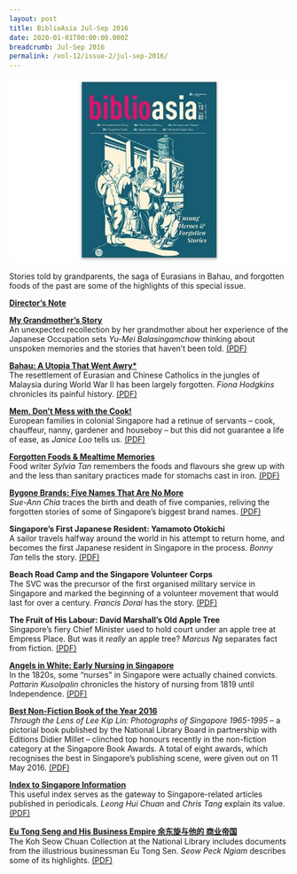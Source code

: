 ```yaml
---
layout: post
title: BiblioAsia Jul-Sep 2016
date: 2020-01-01T00:00:00.000Z
breadcrumb: Jul-Sep 2016
permalink: /vol-12/issue-2/jul-sep-2016/
---
```

<img src="/images/Vol-12-issue-2/vol12_iss2.JPG">  


Stories told by grandparents, the saga of Eurasians in Bahau, and forgotten foods of the past are some of the highlights of this special issue.

**[Director’s Note](/vol-12/issue-2/jul-sep-2016/director-note)**

**[My Grandmother’s Story](/vol-12/issue-2/jul-sep-2016/my-grandmother-story)** <br>
An unexpected recollection by her grandmother about her experience of the Japanese Occupation sets *Yu-Mei Balasingamchow* thinking about unspoken memories and the stories that haven’t been told. [(PDF)](/files/pdf/vol-12/v12-issue2_Grandmother.pdf)

**[Bahau: A Utopia That Went Awry*](/vol-12/issue-2/jul-sep-2016/bahau)** <br>
The resettlement of Eurasian and Chinese Catholics in the jungles of Malaysia during World War II has been largely forgotten. *Fiona Hodgkins* chronicles its painful history. [(PDF)](/files/pdf/vol-12/v12-issue2_Bahau.pdf)

**[Mem, Don’t Mess with the Cook!](/vol-12/issue-2/jul-sep-2016/dontmesswiththecook)** <br>
European families in colonial Singapore had a retinue of servants – cook, chauffeur, nanny, gardener and houseboy – but this did not guarantee a life of ease, as *Janice Loo* tells us. [(PDF)](/files/pdf/vol-12/v12-issue2_Mem.pdf)

**[Forgotten Foods & Mealtime Memories](/vol-12/issue-2/jul-sep-2016/forgottenfoodmemories)** <br>
Food writer *Sylvia Tan* remembers the foods and flavours she grew up with and the less than sanitary practices made for stomachs cast in iron. [(PDF)](/files/pdf/vol-12/v12-issue2_ForgottenFoods.pdf)

**[Bygone Brands: Five Names That Are No More](/vol-12/issue-2/jul-sep-2016/bygone-brands)**<br>
*Sue-Ann Chia* traces the birth and death of five companies, reliving the forgotten stories of some of Singapore’s biggest brand names. [(PDF)](/files/pdf/vol-12/v12-issue2_BygoneBrands.pdf)

**Singapore’s First Japanese Resident: Yamamoto Otokichi** <br>
A sailor travels halfway around the world in his attempt to return home, and becomes the first Japanese resident in Singapore in the process. *Bonny Tan* tells the story. [(PDF)](/files/pdf/vol-12/v12-issue2_Yamamoto.pdf)

**Beach Road Camp and the Singapore Volunteer Corps** <br>
The SVC was the precursor of the first organised military service in Singapore and marked the beginning of a volunteer movement that would last for over a century. *Francis Dorai* has the story. [(PDF)](/files/pdf/vol-12/v12-issue2_VolunteerCorps.pdf)

**The Fruit of His Labour: David Marshall’s Old Apple Tree** <br>
Singapore’s fiery Chief Minister used to hold court under an apple tree at Empress Place. But was it *really* an apple tree? *Marcus Ng* separates fact from fiction. [(PDF)](/files/pdf/vol-12/v12-issue2_Marshall.pdf)

**[Angels in White: Early Nursing in Singapore](/vol-12/issue-2/jul-sep-2016/angels-in-white)** <br>
In the 1820s, some “nurses” in Singapore were actually chained convicts. *Pattarin Kusolpalin* chronicles the history of nursing from 1819 until Independence. [(PDF)](/files/pdf/vol-12/v12-issue2_AngelsWhite.pdf)

**[Best Non-Fiction Book of the Year 2016](/vol-12/issue-2/jul-sep-2016/best-nonfiction-book)** <br>
*Through the Lens of Lee Kip Lin: Photographs of Singapore 1965-1995* – a pictorial book published by the National Library Board in partnership with Editions Didier Millet – clinched top honours recently in the non-fiction category at the Singapore Book Awards. A total of eight awards, which recognises the best in Singapore’s publishing scene, were given out on 11 May 2016. [(PDF)](/files/pdf/vol-12/v12-issue2_NonFiction.pdf)

**[Index to Singapore Information](/vol-12/issue-2/jul-sep-2016/index-singapore-info)** <br>
This useful index serves as the gateway to Singapore-related articles published in periodicals. *Leong Hui Chuan* and *Chris Tang* explain its value. [(PDF)](/files/pdf/vol-12/v12-issue2_Index.pdf)

**[Eu Tong Seng and His Business Empire 余东旋与他的 商业帝国](/vol-12/issue-2/jul-sep-2016/eu-tong-sen)** <br>
The Koh Seow Chuan Collection at the National Library includes documents from the illustrious businessman Eu Tong Sen. *Seow Peck Ngiam* describes some of its highlights. [(PDF)](/files/pdf/vol-12/v12-issue2_EuTongSen.pdf)
